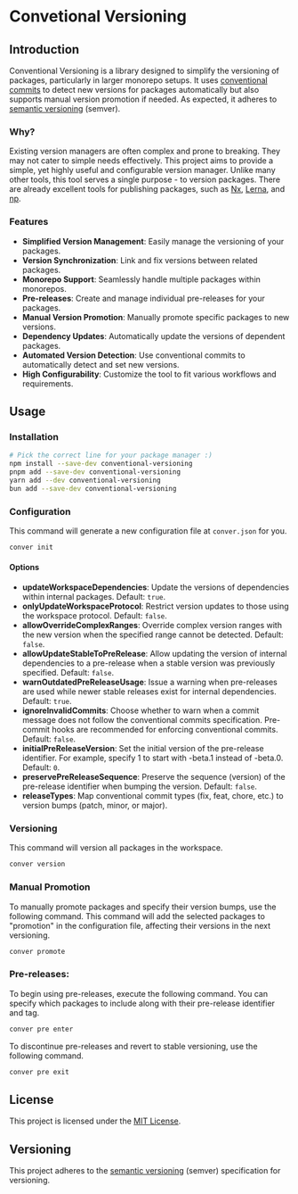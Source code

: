 # Convetional Versioning

## Introduction

Conventional Versioning is a library designed to simplify the versioning of packages, particularly in larger monorepo setups. It uses [conventional commits] to detect new versions for packages automatically but also supports manual version promotion if needed. As expected, it adheres to [semantic versioning] (semver).

### Why?

Existing version managers are often complex and prone to breaking. They may not cater to simple needs effectively. This project aims to provide a simple, yet highly useful and configurable version manager. Unlike many other tools, this tool serves a single purpose - to version packages. There are already excellent tools for publishing packages, such as [Nx], [Lerna], and [np].

### Features

- **Simplified Version Management**: Easily manage the versioning of your packages.
- **Version Synchronization**: Link and fix versions between related packages.
- **Monorepo Support**: Seamlessly handle multiple packages within monorepos.
- **Pre-releases**: Create and manage individual pre-releases for your packages.
- **Manual Version Promotion**: Manually promote specific packages to new versions.
- **Dependency Updates**: Automatically update the versions of dependent packages.
- **Automated Version Detection**: Use conventional commits to automatically detect and set new versions.
- **High Configurability**: Customize the tool to fit various workflows and requirements.

## Usage

### Installation

```sh
# Pick the correct line for your package manager :)
npm install --save-dev conventional-versioning
pnpm add --save-dev conventional-versioning
yarn add --dev conventional-versioning
bun add --save-dev conventional-versioning
```

### Configuration

This command will generate a new configuration file at `conver.json` for you.

```sh
conver init
```

#### Options

- **updateWorkspaceDependencies**: Update the versions of dependencies within internal packages. Default: `true`.
- **onlyUpdateWorkspaceProtocol**: Restrict version updates to those using the workspace protocol. Default: `false`.
- **allowOverrideComplexRanges**: Override complex version ranges with the new version when the specified range cannot be detected. Default: `false`.
- **allowUpdateStableToPreRelease**: Allow updating the version of internal dependencies to a pre-release when a stable version was previously specified. Default: `false`.
- **warnOutdatedPreReleaseUsage**: Issue a warning when pre-releases are used while newer stable releases exist for internal dependencies. Default: `true`.
- **ignoreInvalidCommits**: Choose whether to warn when a commit message does not follow the conventional commits specification. Pre-commit hooks are recommended for enforcing conventional commits. Default: `false`.
- **initialPreReleaseVersion**: Set the initial version of the pre-release identifier. For example, specify 1 to start with -beta.1 instead of -beta.0. Default: `0`.
- **preservePreReleaseSequence**: Preserve the sequence (version) of the pre-release identifier when bumping the version. Default: `false`.
- **releaseTypes**: Map conventional commit types (fix, feat, chore, etc.) to version bumps (patch, minor, or major).

### Versioning

This command will version all packages in the workspace.

```sh
conver version
```

### Manual Promotion

To manually promote packages and specify their version bumps, use the following command. This command will add the selected packages to "promotion" in the configuration file, affecting their versions in the next versioning.

```sh
conver promote
```

### Pre-releases:

To begin using pre-releases, execute the following command. You can specify which packages to include along with their pre-release identifier and tag.

```sh
conver pre enter
```

To discontinue pre-releases and revert to stable versioning, use the following command.

```sh
conver pre exit
```

## License

This project is licensed under the [MIT License](./LICENSE).

## Versioning

This project adheres to the [semantic versioning] (semver) specification for versioning.

[conventional commits]: https://www.conventionalcommits.org/en/v1.0.0/
[semantic versioning]: https://semver.org/spec/v2.0.0.html
[Nx]: https://nx.dev/
[Lerna]: https://lerna.js.org/
[np]: https://github.com/sindresorhus/np
